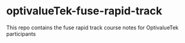 # optivalueTek-fuse-rapid-track

This repo contains the fuse rapid track course notes for OptivalueTek participants
